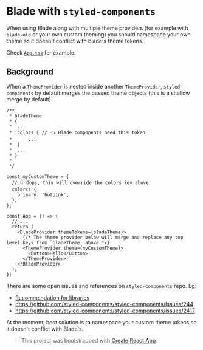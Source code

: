 # Blade with `styled-components`

When using Blade along with multiple theme providers (for example with `blade-old` or your own custom theming) you should namespace your own theme so it doesn't conflict with blade's theme tokens.

Check [`App.tsx`](./src/App.tsx) for example.

## Background

When a `ThemeProvider` is nested inside another `ThemeProvider`, `styled-components` by default merges the passed theme objects (this is a shallow merge by default).

```tsx
/**
 * bladeTheme
 * {
 *  ...
 *  colors { // 👈 Blade components need this token
 *      ...
 *  }
 *  ...
 * }
 *
 */

const myCustomTheme = {
  // 👇 Oops, this will override the colors key above
  colors: {
    primary: 'hotpink',
  },
};

const App = () => {
  // ...
  return (
    <BladeProvider themeTokens={bladeTheme}>
      {/* The theme provider below will merge and replace any top level keys from `bladeTheme` above */}
      <ThemeProvider theme={myCustomTheme}>
        <Button>Hello</Button>
      </ThemeProvider>
    </BladeProvider>
  );
};
```

There are some open issues and references on `styled-components` repo. Eg:

- [Recommendation for libraries](https://github.com/styled-components/styled-components-experimentation/blob/master/component-libraries/shared-component-libraries.md)
- https://github.com/styled-components/styled-components/issues/244
- https://github.com/styled-components/styled-components/issues/2417

At the moment, best solution is to namespace your custom theme tokens so it doesn't conflict with Blade's.

> This project was bootstrapped with [Create React App](https://github.com/facebook/create-react-app).
